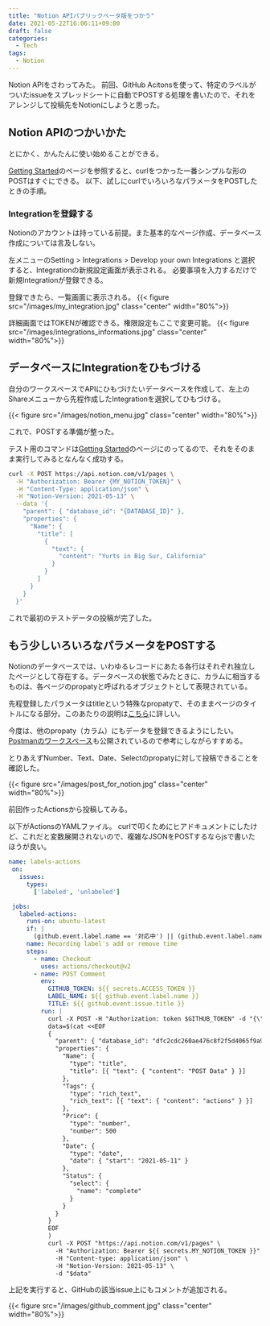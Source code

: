 ```yaml
---
title: "Notion APIパブリックベータ版をつかう"
date: 2021-05-22T16:06:11+09:00
draft: false
categories:
  - Tech
tags:
  - Notion
---
```


Notion APIをさわってみた。
前回、GitHub Acitonsを使って、特定のラベルがついたissueをスプレッドシートに自動でPOSTする処理を書いたので、それをアレンジして投稿先をNotionにしようと思った。

## Notion APIのつかいかた

<!--more-->

とにかく、かんたんに使い始めることができる。

[Getting Started](https://developers.notion.com/docs/getting-started)のページを参照すると、curlをつかった一番シンプルな形のPOSTはすぐにできる。
以下、試しにcurlでいろいろなパラメータをPOSTしたときの手順。

### Integrationを登録する

Notionのアカウントは持っている前提。また基本的なページ作成、データベース作成については言及しない。

左メニューのSetting > Integrations > Develop your own Integrations と選択すると、Integrationの新規設定画面が表示される。
必要事項を入力するだけで新規Integrationが登録できる。

登録できたら、一覧画面に表示される。
{{< figure src="/images/my_integration.jpg" class="center" width="80%">}}

詳細画面ではTOKENが確認できる。権限設定もここで変更可能。
{{< figure src="/images/integrations_informations.jpg" class="center" width="80%">}}

## データベースにIntegrationをひもづける

自分のワークスペースでAPIにひもづけたいデータベースを作成して、左上のShareメニューから先程作成したIntegrationを選択してひもづける。

{{< figure src="/images/notion_menu.jpg" class="center" width="80%">}}

これで、POSTする準備が整った。

テスト用のコマンドは[Getting Started](https://developers.notion.com/docs/getting-started)のページにのってるので、それをそのまま実行してみるとなんなく成功する。

```bash
curl -X POST https://api.notion.com/v1/pages \
  -H "Authorization: Bearer {MY_NOTION_TOKEN}" \
  -H "Content-Type: application/json" \
  -H "Notion-Version: 2021-05-13" \
  --data '{
    "parent": { "database_id": "{DATABASE_ID}" },
    "properties": {
      "Name": {
        "title": [
          {
            "text": {
              "content": "Yurts in Big Sur, California"
            }
          }
        ]
      }
    }
  }'
```

これで最初のテストデータの投稿が完了した。

## もう少しいろいろなパラメータをPOSTする

Notionのデータベースでは、いわゆるレコードにあたる各行はそれぞれ独立したページとして存在する。データベースの状態でみたときに、カラムに相当するものは、各ページのpropatyと呼ばれるオブジェクトとして表現されている。

先程登録したパラメータはtitleという特殊なpropatyで、そのままページのタイトルになる部分。このあたりの説明は[こちら](https://developers.notion.com/docs/working-with-databases)に詳しい。

今度は、他のpropaty（カラム）にもデータを登録できるようにしたい。[Postmanのワークスペース](https://www.postman.com/notionhq/workspace/notion-s-public-api-workspace/overview)も公開されているので参考にしながらすすめる。

とりあえずNumber、Text、Date、Selectのpropatyに対して投稿できることを確認した。

{{< figure src="/images/post_for_notion.jpg" class="center" width="80%">}}

前回作ったActionsから投稿してみる。

以下がActionsのYAMLファイル。
curlで叩くためにヒアドキュメントにしたけど、これだと変数展開されないので、複雑なJSONをPOSTするならjsで書いたほうが良い。

```yml
name: labels-actions
 on:
   issues:
     types:
       ['labeled', 'unlabeled']

 jobs:
   labeled-actions:
     runs-on: ubuntu-latest
     if: |
       (github.event.label.name == '対応中') || (github.event.label.name == '依頼中')
     name: Recording label's add or remove time
     steps:
       - name: Checkout
         uses: actions/checkout@v2
       - name: POST Comment
         env:
           GITHUB_TOKEN: ${{ secrets.ACCESS_TOKEN }}
           LABEL_NAME: ${{ github.event.label.name }}
           TITLE: ${{ github.event.issue.title }}
         run: |
           curl -X POST -H "Authorization: token $GITHUB_TOKEN" -d "{\"body\": \"ラベルが付きました\nラベル：　$LABEL_NAME\nタイトル：　$TITLE\"}" ${{ github.event.issue.comments_url }}
           data=$(cat <<EOF
           {
             "parent": { "database_id": "dfc2cdc260ae476c8f2f5d4065f9a94a" },
             "properties": {
               "Name": {
                 "type": "title",
                 "title": [{ "text": { "content": "POST Data" } }]
               },
               "Tags": {
                 "type": "rich_text",
                 "rich_text": [{ "text": { "content": "actions" } }]
               },
               "Price": {
                 "type": "number",
                 "number": 500
               },
               "Date": {
                 "type": "date",
                 "date": { "start": "2021-05-11" }
               },
               "Status": {
                 "select": {
                   "name": "complete"
                 }
               }
             }
           }
           EOF
           )
           curl -X POST "https://api.notion.com/v1/pages" \
             -H "Authorization: Bearer ${{ secrets.MY_NOTION_TOKEN }}" \
             -H "Content-type: application/json" \
             -H "Notion-Version: 2021-05-13" \
             -d "$data"
```

上記を実行すると、GitHubの該当issue上にもコメントが追加される。

{{< figure src="/images/github_comment.jpg" class="center" width="80%">}}
